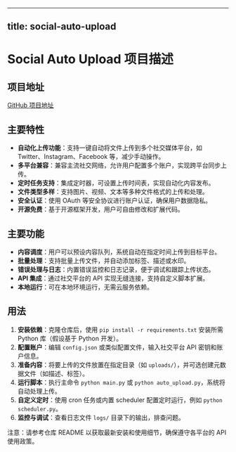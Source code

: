 
---
title: social-auto-upload
---

# Social Auto Upload 项目描述

## 项目地址
[GitHub 项目地址](https://github.com/dreammis/social-auto-upload)

## 主要特性
- **自动化上传功能**：支持一键自动将文件上传到多个社交媒体平台，如 Twitter、Instagram、Facebook 等，减少手动操作。
- **多平台兼容**：兼容主流社交网络，允许用户配置多个账户，实现跨平台同步上传。
- **定时任务支持**：集成定时器，可设置上传时间表，实现自动化内容发布。
- **文件类型多样**：支持图片、视频、文本等多种文件格式的上传和处理。
- **安全认证**：使用 OAuth 等安全协议进行账户认证，确保用户数据隐私。
- **开源免费**：基于开源框架开发，用户可自由修改和扩展代码。

## 主要功能
- **内容调度**：用户可以预设内容队列，系统自动在指定时间上传到目标平台。
- **批量处理**：支持批量上传文件，并自动添加标签、描述或水印。
- **错误处理与日志**：内置错误监控和日志记录，便于调试和跟踪上传状态。
- **API 集成**：通过社交平台的 API 实现无缝连接，支持自定义脚本扩展。
- **本地运行**：可在本地环境运行，无需云服务依赖。

## 用法
1. **安装依赖**：克隆仓库后，使用 `pip install -r requirements.txt` 安装所需 Python 库（假设基于 Python 开发）。
2. **配置账户**：编辑 `config.json` 或类似配置文件，输入社交平台 API 密钥和账户信息。
3. **准备内容**：将要上传的文件放置在指定目录（如 `uploads/`），并可选创建元数据文件（如描述、标签）。
4. **运行脚本**：执行主命令 `python main.py` 或 `python auto_upload.py`，系统将自动处理上传。
5. **自定义定时**：使用 cron 任务或内置 scheduler 配置定时运行，例如 `python scheduler.py`。
6. **监控与调试**：查看日志文件 `logs/` 目录下的输出，排查问题。

注意：请参考仓库 README 以获取最新安装和使用细节，确保遵守各平台的 API 使用政策。